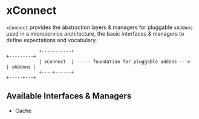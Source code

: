 # xConnect
`xConnect` provides the abstraction layers & managers for pluggable `xAddons` used in a microservice architecture, 
the basic interfaces & managers to define expectations and vocabulary.

```
            +-----------+                                               +---------+
            | xConnect  | ----- foundation for pluggable addons --->    | xAddons |
            +----+------+                                               +-----+---+                            

```

## Available Interfaces & Managers
* Cache